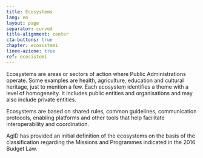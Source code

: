 ```yaml
---
title: Ecosystems
lang: en
layout: page
separator: curved
title-alignment: center
cta-buttons: true
chapter: ecosistemi
linee-azione: true
ref: ecosistemi
---
```

Ecosystems are areas or sectors of action where Public Administrations operate. Some examples are health, agriculture, education and cultural heritage, just to mention a few. Each ecosystem identifies a theme with a level of homogeneity. It includes public entities and organisations and may also include private entities.

Ecosystems are based on shared rules, common guidelines, communication protocols, enabling platforms and other tools that help facilitate interoperability and coordination.

AgID has provided an initial definition of the ecosystems on the basis of the classification regarding the Missions and Programmes indicated in the 2016 Budget Law.
